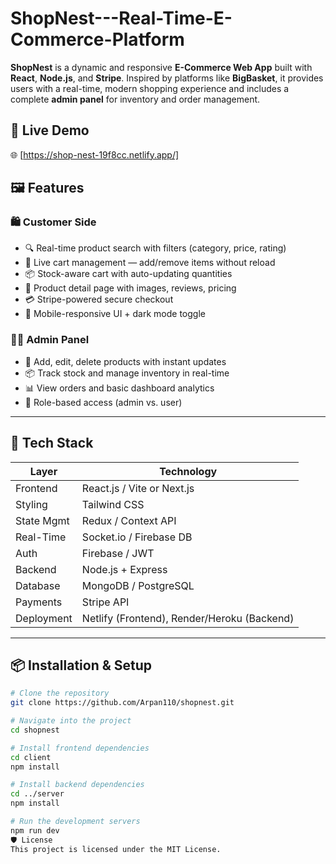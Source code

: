 # ShopNest---Real-Time-E-Commerce-Platform
**ShopNest** is a dynamic and responsive **E-Commerce Web App** built with **React**, **Node.js**, and **Stripe**. Inspired by platforms like **BigBasket**, it provides users with a real-time, modern shopping experience and includes a complete **admin panel** for inventory and order management.
## 🚀 Live Demo

🌐 [https://shop-nest-19f8cc.netlify.app/]
## 🖼️ Features

### 🛍️ Customer Side
- 🔍 Real-time product search with filters (category, price, rating)
- 🧺 Live cart management — add/remove items without reload
- 📦 Stock-aware cart with auto-updating quantities
- 🧾 Product detail page with images, reviews, pricing
- 💳 Stripe-powered secure checkout
- 📱 Mobile-responsive UI + dark mode toggle

### 👨‍💼 Admin Panel
- 🧩 Add, edit, delete products with instant updates
- 📦 Track stock and manage inventory in real-time
- 📊 View orders and basic dashboard analytics
- 🔐 Role-based access (admin vs. user)

---

## 🧰 Tech Stack

| Layer         | Technology              |
|---------------|--------------------------|
| Frontend      | React.js / Vite or Next.js |
| Styling       | Tailwind CSS             |
| State Mgmt    | Redux / Context API      |
| Real-Time     | Socket.io / Firebase DB  |
| Auth          | Firebase / JWT           |
| Backend       | Node.js + Express        |
| Database      | MongoDB / PostgreSQL     |
| Payments      | Stripe API               |
| Deployment    | Netlify (Frontend), Render/Heroku (Backend)

---

## 📦 Installation & Setup

```bash
# Clone the repository
git clone https://github.com/Arpan110/shopnest.git

# Navigate into the project
cd shopnest

# Install frontend dependencies
cd client
npm install

# Install backend dependencies
cd ../server
npm install

# Run the development servers
npm run dev
🛡️ License
This project is licensed under the MIT License.
